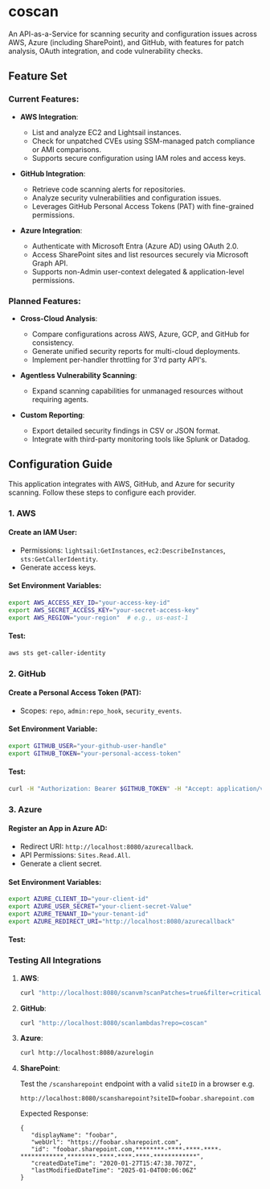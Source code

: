# coscan
An API-as-a-Service for scanning security and configuration issues across AWS, Azure (including SharePoint), and GitHub, with features for patch analysis, OAuth integration, and code vulnerability checks.

## Feature Set
### Current Features:
- **AWS Integration**:
  - List and analyze EC2 and Lightsail instances.
  - Check for unpatched CVEs using SSM-managed patch compliance or AMI comparisons.
  - Supports secure configuration using IAM roles and access keys.

- **GitHub Integration**:
  - Retrieve code scanning alerts for repositories.
  - Analyze security vulnerabilities and configuration issues.
  - Leverages GitHub Personal Access Tokens (PAT) with fine-grained permissions.

- **Azure Integration**:
  - Authenticate with Microsoft Entra (Azure AD) using OAuth 2.0.
  - Access SharePoint sites and list resources securely via Microsoft Graph API.
  - Supports non-Admin user-context delegated & application-level permissions.

### Planned Features:
- **Cross-Cloud Analysis**:
  - Compare configurations across AWS, Azure, GCP, and GitHub for consistency.
  - Generate unified security reports for multi-cloud deployments.
  - Implement per-handler throttling for 3'rd party API's.

- **Agentless Vulnerability Scanning**:
  - Expand scanning capabilities for unmanaged resources without requiring agents.

- **Custom Reporting**:
  - Export detailed security findings in CSV or JSON format.
  - Integrate with third-party monitoring tools like Splunk or Datadog.

## Configuration Guide

This application integrates with AWS, GitHub, and Azure for security scanning. Follow these steps to configure each provider.

### 1. AWS
#### Create an IAM User:
- Permissions: `lightsail:GetInstances`, `ec2:DescribeInstances`, `sts:GetCallerIdentity`.
- Generate access keys.

#### Set Environment Variables:
```bash
export AWS_ACCESS_KEY_ID="your-access-key-id"
export AWS_SECRET_ACCESS_KEY="your-secret-access-key"
export AWS_REGION="your-region"  # e.g., us-east-1
```

#### Test:
```bash
aws sts get-caller-identity
```

### 2. GitHub
#### Create a Personal Access Token (PAT):
- Scopes: `repo`, `admin:repo_hook`, `security_events`.

#### Set Environment Variable:
```bash
export GITHUB_USER="your-github-user-handle"
export GITHUB_TOKEN="your-personal-access-token"
```

#### Test:
```bash
curl -H "Authorization: Bearer $GITHUB_TOKEN" -H "Accept: application/vnd.github+json" https://api.github.com/user/$GITHUB_USER
```

### 3. Azure
#### Register an App in Azure AD:
- Redirect URI: `http://localhost:8080/azurecallback`.
- API Permissions: `Sites.Read.All`.
- Generate a client secret.

#### Set Environment Variables:
```bash
export AZURE_CLIENT_ID="your-client-id"
export AZURE_USER_SECRET="your-client-secret-Value"
export AZURE_TENANT_ID="your-tenant-id"
export AZURE_REDIRECT_URI="http://localhost:8080/azurecallback"
```

#### Test:

### Testing All Integrations
1. **AWS**:
   ```bash
   curl "http://localhost:8080/scanvm?scanPatches=true&filter=critical&amiFilter=ubuntu/images/hvm-ssd/ubuntu-*"
   ```
2. **GitHub**:
   ```bash
   curl "http://localhost:8080/scanlambdas?repo=coscan"
   ```
3. **Azure**:
   ```bash
   curl http://localhost:8080/azurelogin
   ```
4. **SharePoint**:

   Test the `/scansharepoint` endpoint with a valid `siteID` in a browser e.g.
   ```
   http://localhost:8080/scansharepoint?siteID=foobar.sharepoint.com
   ```
   Expected Response:
   ```
   {
      "displayName": "foobar",
      "webUrl": "https://foobar.sharepoint.com",
      "id": "foobar.sharepoint.com,********-****-****-****-************,********-****-****-****-************",
      "createdDateTime": "2020-01-27T15:47:38.707Z",
      "lastModifiedDateTime": "2025-01-04T00:06:06Z"
   }
   ```

